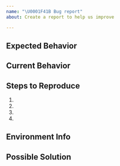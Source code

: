 ```yaml
---
name: "\U0001F41B Bug report"
about: Create a report to help us improve

---
```


<!--- Provide a general summary of the issue in the Title above -->

## Expected Behavior
<!--- Tell us what should happen -->

## Current Behavior
<!--- Tell us what happens instead of the expected behavior -->

## Steps to Reproduce
<!--- Provide a link to a live example, or an unambiguous set of steps to -->
<!--- reproduce this bug. Include code to reproduce, if relevant -->
1.
2.
3.
4.

## Environment Info
<!--- Version info, platform, etc. -->

## Possible Solution
<!--- Not obligatory, but suggest a fix/reason for the bug. -->